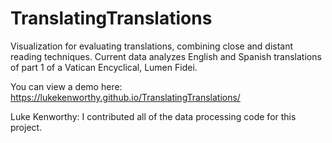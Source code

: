 # TranslatingTranslations
Visualization for evaluating translations, combining close and distant reading techniques. Current data analyzes English and Spanish translations of part 1 of a Vatican Encyclical, Lumen Fidei. 

You can view a demo here: https://lukekenworthy.github.io/TranslatingTranslations/

Luke Kenworthy: I contributed all of the data processing code for this project.
